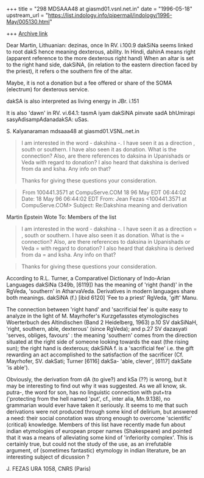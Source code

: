+++
title = "298 MDSAAA48 at giasmd01.vsnl.net.in"
date = "1996-05-18"
upstream_url = "https://list.indology.info/pipermail/indology/1996-May/005130.html"

+++
[Archive link](https://list.indology.info/pipermail/indology/1996-May/005130.html)

Dear Martin,
Lithuanian: dezinas, once
In RV. i.100.9 dakSiNa seems linked to root dakS hence meaning dexterous,
ability. In Hindi, dahinA means right (apparent reference to the more
dexterous right hand)
When an altar is set to the right  hand side, dakSiNA, (in relation to the
eastern direction faced by the priest), it refers o the southern fire of the
altar. 

Maybe, it is not a donation but a fee offered or share of the SOMA
(electrum) for dexterous service.

dakSA is also interpreted as living energy in JBr. i.151

It is also 'dawn' in RV. vi.64.1: tasmA iyam dakSiNA pinvate sadA bhUmirapi
sasyAdisampAdanadakSA: uSas.

S. Kalyanaraman
mdsaaa48 at giasmd01.VSNL.net.in


>I am interested in the word - dakshina -. I have seen it as a direction ,
south or southern. I have also seen it as donation. What is the connection?
Also, are there references to daksina in Upanishads or Veda with regard to
donation? I also heard that dakshina is derived from da and ksha. Any info
on that?
>
>Thanks for giving these questions your consideration.
>



> From 100441.3571 at CompuServe.COM 18 96 May EDT 06:44:02
Date: 18 May 96 06:44:02 EDT
From: Jean Fezas <100441.3571 at CompuServe.COM>
Subject: Re:Dakshina meaning and derivation

Martin Epstein <vyasa at ix.netcom.com>
Wote To: Members of the list <indology at liverpool.ac.uk>

>I am interested in the word - dakshina -. I have seen it as a direction =
>, south or southern. I have also seen it as donation. What is the =
>connection? Also, are there references to daksina in Upanishads or Veda =
>with regard to donation? I also heard that dakshina is derived from da =
>and ksha. Any info on that?

>Thanks for giving these questions your consideration.

According to R.L. Turner, a Comparativel Dictionary of Indo-Arian Languages 
dakSiNa (349b, [6119]) has the meaning of 'right (hand)' in the RgVeda,
'southern' in AtharvaVeda. Derivatives in modern languages share both meanings.
dakSiNA (f.) [ibid 6120] 'Fee to a priest' RgVeda, 'gift' Manu.

The connection between 'right hand' and 'sacrificial fee' is quite easy to
analyze in the light of M. Mayrhofer's Kurzgefasstes etymologisches Woerterbuch
des Altindischen (Band 2 Heidelberg, 1963) p.10 SV dakSiNaH, 'right, southern,
able, dexterous' (since RgVeda); and p.27 SV dazasyati 'serves, obliges,
favours' : the meaning 'southern' comes from the direction situated at the right
side of someone looking towards the east (the rising sun); the right hand is
dexterous; dakSiNA f. is a 'sacrificial fee' i.e. the gift rewarding an act
accomplished to the satisfaction of the sacrificer (Cf. Mayrhofer, SV. dakSati;
Turner [6116] dakSa- 'able, clever', [6117] dakSate 'is able').

Obviously, the derivation from dA (to give?) and kSa (??) is  wrong, but it may
be interesting to find out why it was suggested. 
As we all know, sk. putra-, the word for son, has no linguistic connection with
put+tra ('protecting from the hell named 'put', cf., inter alia, Mn.9.138), no
grammarian would ever have taken it seriously. It seems to me that such
derivations were not produced through some kind of delirium, but answered a
need:  their social conotation was strong enough to overcome 'scientific'
(critical) knowledge. 
Members of this list have recently made fun about indian etymologies of european
proper names (Shakespeare) and pointed that it was a means of alleviating some
kind of 'inferiority complex'. This is certainly true, but could not the study
of  the use, as an irrefutable argument, of (sometimes fantastic) etymology  in
indian literature, be an interesting subject of dicussion ? 

J. FEZAS
URA 1058, CNRS (Paris)





